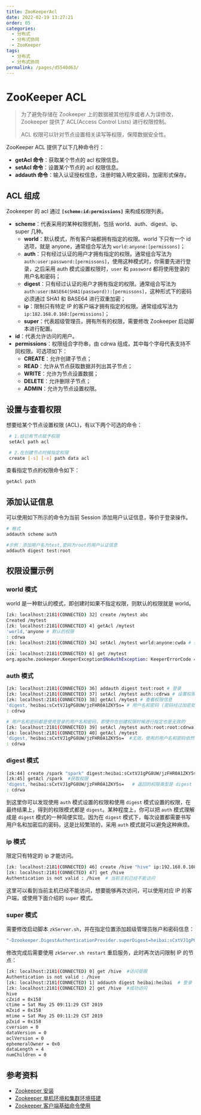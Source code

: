 ```yaml
---
title: ZooKeeperAcl
date: 2022-02-19 13:27:21
order: 05
categories:
  - 分布式
  - 分布式协同
  - ZooKeeper
tags:
  - 分布式
  - 分布式协同
permalink: /pages/d5540d63/
---
```


# ZooKeeper ACL

> 为了避免存储在 Zookeeper 上的数据被其他程序或者人为误修改，Zookeeper 提供了 ACL(Access Control Lists) 进行权限控制。
>
> ACL 权限可以针对节点设置相关读写等权限，保障数据安全性。

ZooKeeper ACL 提供了以下几种命令行：

- **getAcl 命令**：获取某个节点的 acl 权限信息。
- **setAcl 命令**：设置某个节点的 acl 权限信息。
- **addauth 命令**：输入认证授权信息，注册时输入明文密码，加密形式保存。

## ACL 组成

Zookeeper 的 acl 通过 **`[scheme:id:permissions]`** 来构成权限列表。

- **scheme**：代表采用的某种权限机制，包括 world、auth、digest、ip、super 几种。
  - **world**：默认模式，所有客户端都拥有指定的权限。world 下只有一个 id 选项，就是 anyone，通常组合写法为 `world:anyone:[permissons]`；
  - **auth**：只有经过认证的用户才拥有指定的权限。通常组合写法为 `auth:user:password:[permissons]`，使用这种模式时，你需要先进行登录，之后采用 auth 模式设置权限时，`user` 和 `password` 都将使用登录的用户名和密码；
  - **digest**：只有经过认证的用户才拥有指定的权限。通常组合写法为 `auth:user:BASE64(SHA1(password)):[permissons]`，这种形式下的密码必须通过 SHA1 和 BASE64 进行双重加密；
  - **ip**：限制只有特定 IP 的客户端才拥有指定的权限。通常组成写法为 `ip:182.168.0.168:[permissions]`；
  - **super**：代表超级管理员，拥有所有的权限，需要修改 Zookeeper 启动脚本进行配置。
- **id**：代表允许访问的用户。
- **permissions**：权限组合字符串，由 cdrwa 组成，其中每个字母代表支持不同权限。可选项如下：
  - **CREATE**：允许创建子节点；
  - **READ**：允许从节点获取数据并列出其子节点；
  - **WRITE**：允许为节点设置数据；
  - **DELETE**：允许删除子节点；
  - **ADMIN**：允许为节点设置权限。

## 设置与查看权限

想要给某个节点设置权限 (ACL)，有以下两个可选的命令：

```bash
 # 1.给已有节点赋予权限
 setAcl path acl

 # 2.在创建节点时候指定权限
 create [-s] [-e] path data acl
```

查看指定节点的权限命令如下：

```bash
getAcl path
```

## 添加认证信息

可以使用如下所示的命令为当前 Session 添加用户认证信息，等价于登录操作。

```bash
# 格式
addauth scheme auth

#示例：添加用户名为test,密码为root的用户认证信息
addauth digest test:root
```

## 权限设置示例

### world 模式

world 是一种默认的模式，即创建时如果不指定权限，则默认的权限就是 world。

```bash
[zk: localhost:2181(CONNECTED) 32] create /mytest abc
Created /mytest
[zk: localhost:2181(CONNECTED) 4] getAcl /mytest
'world,'anyone # 默认的权限
: cdrwa
[zk: localhost:2181(CONNECTED) 34] setAcl /mytest world:anyone:cwda # 修改节点，不允许所有客户端读
....
[zk: localhost:2181(CONNECTED) 6] get /mytest
org.apache.zookeeper.KeeperException$NoAuthException: KeeperErrorCode = NoAuth for /mytest # 无权访问
```

### auth 模式

```bash
[zk: localhost:2181(CONNECTED) 36] addauth digest test:root # 登录
[zk: localhost:2181(CONNECTED) 37] setAcl /mytest auth::cdrwa # 设置权限
[zk: localhost:2181(CONNECTED) 38] getAcl /mytest # 查看权限信息
'digest,'heibai:sCxtVJ1gPG8UW/jzFHR0A1ZKY5s= # 用户名和密码 (密码经过加密处理)，注意返回的权限类型是 digest
: cdrwa

# 用户名和密码都是使用登录的用户名和密码，即使你在创建权限时候进行指定也是无效的
[zk: localhost:2181(CONNECTED) 39] setAcl /mytest auth:root:root:cdrwa    #指定用户名和密码为 root
[zk: localhost:2181(CONNECTED) 40] getAcl /mytest
'digest,'heibai:sCxtVJ1gPG8UW/jzFHR0A1ZKY5s=  #无效，使用的用户名和密码依然还是 test
: cdrwa
```

### digest 模式

```bash
[zk:44] create /spark "spark" digest:heibai:sCxtVJ1gPG8UW/jzFHR0A1ZKY5s=:cdrwa  #指定用户名和加密后的密码
[zk:45] getAcl /spark  #获取权限
'digest,'heibai:sCxtVJ1gPG8UW/jzFHR0A1ZKY5s=   # 返回的权限类型是 digest
: cdrwa
```

到这里你可以发现使用 `auth` 模式设置的权限和使用 `digest` 模式设置的权限，在最终结果上，得到的权限模式都是 `digest`。某种程度上，你可以把 `auth` 模式理解成是 `digest` 模式的一种简便实现。因为在 `digest` 模式下，每次设置都需要书写用户名和加密后的密码，这是比较繁琐的，采用 `auth` 模式就可以避免这种麻烦。

### ip 模式

限定只有特定的 ip 才能访问。

```bash
[zk: localhost:2181(CONNECTED) 46] create /hive "hive" ip:192.168.0.108:cdrwa
[zk: localhost:2181(CONNECTED) 47] get /hive
Authentication is not valid : /hive  # 当前主机已经不能访问
```

这里可以看到当前主机已经不能访问，想要能够再次访问，可以使用对应 IP 的客户端，或使用下面介绍的 `super` 模式。

### super 模式

需要修改启动脚本 `zkServer.sh`，并在指定位置添加超级管理员账户和密码信息：

```bash
"-Dzookeeper.DigestAuthenticationProvider.superDigest=heibai:sCxtVJ1gPG8UW/jzFHR0A1ZKY5s="
```

修改完成后需要使用 `zkServer.sh restart` 重启服务，此时再次访问限制 IP 的节点：

```bash
[zk: localhost:2181(CONNECTED) 0] get /hive  #访问受限
Authentication is not valid : /hive
[zk: localhost:2181(CONNECTED) 1] addauth digest heibai:heibai  # 登录 (添加认证信息)
[zk: localhost:2181(CONNECTED) 2] get /hive  #成功访问
hive
cZxid = 0x158
ctime = Sat May 25 09:11:29 CST 2019
mZxid = 0x158
mtime = Sat May 25 09:11:29 CST 2019
pZxid = 0x158
cversion = 0
dataVersion = 0
aclVersion = 0
ephemeralOwner = 0x0
dataLength = 4
numChildren = 0
```

## 参考资料

- [Zookeeper 安装](https://www.w3cschool.cn/zookeeper/zookeeper_installation.html)
- [Zookeeper 单机环境和集群环境搭建](https://github.com/heibaiying/BigData-Notes/blob/master/notes/installation/Zookeeper%E5%8D%95%E6%9C%BA%E7%8E%AF%E5%A2%83%E5%92%8C%E9%9B%86%E7%BE%A4%E7%8E%AF%E5%A2%83%E6%90%AD%E5%BB%BA.md)
- [Zookeeper 客户端基础命令使用](https://www.runoob.com/w3cnote/zookeeper-bs-command.html)